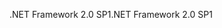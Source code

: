 <span data-ttu-id="d608b-101">.NET Framework 2.0 SP1</span><span class="sxs-lookup"><span data-stu-id="d608b-101">.NET Framework 2.0 SP1</span></span>